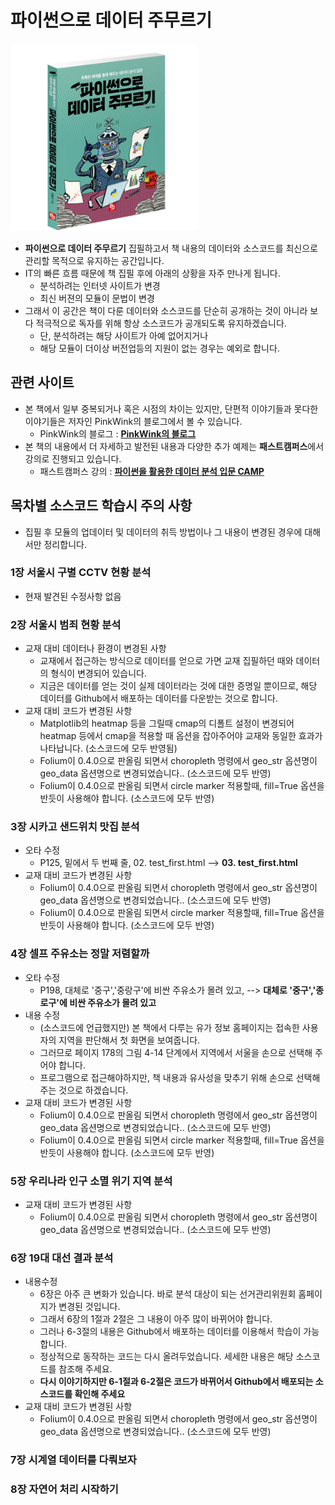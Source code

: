 # 파이썬으로 데이터 주무르기

<img src="./img/title.jpg" width="300" height="300"></img>

* **파이썬으로 데이터 주무르기** 집필하고서 책 내용의 데이터와 소스코드를 최신으로 관리할 목적으로 유지하는 공간입니다.
* IT의 빠른 흐름 때문에 책 집필 후에 아래의 상황을 자주 만나게 됩니다.
	* 분석하려는 인터넷 사이트가 변경
	* 최신 버젼의 모듈이 문법이 변경
* 그래서 이 공간은 책이 다룬 데이터와 소스코드를 단순히 공개하는 것이 아니라 보다 적극적으로 독자를 위해 항상 소스코드가 공개되도록 유지하겠습니다.
	* 단, 분석하려는 해당 사이트가 아예 없어지거나
	* 해당 모듈이 더이상 버전업등의 지원이 없는 경우는 예외로 합니다.

## 관련 사이트
* 본 책에서 일부 중복되거나 혹은 시점의 차이는 있지만, 단편적 이야기들과 못다한 이야기들은 저자인 PinkWink의 블로그에서 볼 수 있습니다.
	* PinkWink의 블로그 : **[PinkWink의 블로그](http://pinkwink.kr/)**
* 본 책의 내용에서 더 자세하고 발전된 내용과 다양한 추가 예제는 **패스트캠퍼스**에서 강의로 진행되고 있습니다.
	* 패스트캠퍼스 강의 : **[파이썬을 활용한 데이터 분석 입문 CAMP](http://www.fastcampus.co.kr/data_camp_pda/)**

## 목차별 소스코드 학습시 주의 사항
* 집필 후 모듈의 업데이터 및 데이터의 취득 방법이나 그 내용이 변경된 경우에 대해서만 정리합니다.

### 1장 서울시 구별 CCTV 현황 분석
* 현재 발견된 수정사항 없음

### 2장 서울시 범죄 현황 분석
* 교재 대비 데이터나 환경이 변경된 사항
	* 교재에서 접근하는 방식으로 데이터를 얻으로 가면 교재 집필하던 때와 데이터의 형식이 변경되어 있습니다.
	* 지금은 데이터를 얻는 것이 실제 데이터라는 것에 대한 증명일 뿐이므로, 해당 데이터를 Github에서 배포하는 데이터를 다운받는 것으로 합니다.
* 교재 대비 코드가 변경된 사항
	* Matplotlib의 heatmap 등을 그릴때 cmap의 디폴트 설정이 변경되어 heatmap 등에서 cmap을 적용할 때 옵션을 잡아주어야 교재와 동일한 효과가 나타납니다. (소스코드에 모두 반영됨)
	* Folium이 0.4.0으로 판올림 되면서 choropleth 명령에서 geo_str 옵션명이 geo_data 옵션명으로 변경되었습니다.. (소스코드에 모두 반영)
	* Folium이 0.4.0으로 판올림 되면서 circle marker 적용할때, fill=True 옵션을 반듯이 사용해야 합니다. (소스코드에 모두 반영)

### 3장 시카고 샌드위치 맛집 분석
* 오타 수정
	* P125, 밑에서 두 번째 줄, 02. test_first.html --> **03. test_first.html**
* 교재 대비 코드가 변경된 사항
	* Folium이 0.4.0으로 판올림 되면서 choropleth 명령에서 geo_str 옵션명이 geo_data 옵션명으로 변경되었습니다.. (소스코드에 모두 반영)
	* Folium이 0.4.0으로 판올림 되면서 circle marker 적용할때, fill=True 옵션을 반듯이 사용해야 합니다. (소스코드에 모두 반영)

### 4장 셀프 주유소는 정말 저렴할까
* 오타 수정
	* P198, 대체로 '중구','중랑구'에 비싼 주유소가 몰려 있고, --> **대체로 '중구','종로구'에 비싼 주유소가 몰려 있고**
* 내용 수정
	* (소스코드에 언급했지만) 본 책에서 다루는 유가 정보 홈페이지는 접속한 사용자의 지역을 판단해서 첫 화면을 보여줍니다.
	* 그러므로 페이지 178의 그림 4-14 단계에서 지역에서 서울을 손으로 선택해 주어야 합니다.
	* 프로그램으로 접근해야하지만, 책 내용과 유사성을 맞추기 위해 손으로 선택해 주는 것으로 하겠습니다.
* 교재 대비 코드가 변경된 사항
	* Folium이 0.4.0으로 판올림 되면서 choropleth 명령에서 geo_str 옵션명이 geo_data 옵션명으로 변경되었습니다.. (소스코드에 모두 반영)
	* Folium이 0.4.0으로 판올림 되면서 circle marker 적용할때, fill=True 옵션을 반듯이 사용해야 합니다. (소스코드에 모두 반영)

### 5장 우리나라 인구 소멸 위기 지역 분석
* 교재 대비 코드가 변경된 사항
	* Folium이 0.4.0으로 판올림 되면서 choropleth 명령에서 geo_str 옵션명이 geo_data 옵션명으로 변경되었습니다.. (소스코드에 모두 반영)

### 6장 19대 대선 결과 분석
* 내용수정
	* 6장은 아주 큰 변화가 있습니다. 바로 분석 대상이 되는 선거관리위원회 홈페이지가 변경된 것입니다.
	* 그래서 6장의 1절과 2절은 그 내용이 아주 많이 바뀌어야 합니다.
	* 그러나 6-3절의 내용은 Github에서 배포하는 데이터를 이용해서 학습이 가능합니다.
	* 정상적으로 동작하는 코드는 다시 올려두었습니다. 세세한 내용은 해당 소스코드를 참조해 주세요.
	* **다시 이야기하지만 6-1절과 6-2절은 코드가 바뀌어서 Github에서 배포되는 소스코드를 확인해 주세요**
* 교재 대비 코드가 변경된 사항
	* Folium이 0.4.0으로 판올림 되면서 choropleth 명령에서 geo_str 옵션명이 geo_data 옵션명으로 변경되었습니다.. (소스코드에 모두 반영)

### 7장 시계열 데이터를 다뤄보자

### 8장 자연어 처리 시작하기
